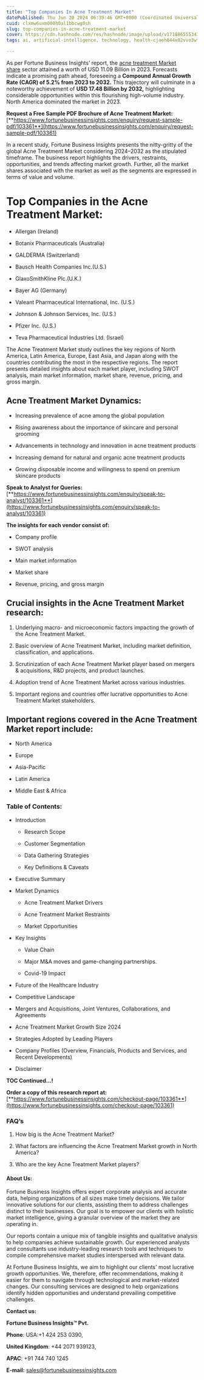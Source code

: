 ```yaml
---
title: "Top Companies In Acne Treatment Market"
datePublished: Thu Jun 20 2024 06:39:46 GMT+0000 (Coordinated Universal Time)
cuid: clxmw6uxm000h0al1bbcwg0sh
slug: top-companies-in-acne-treatment-market
cover: https://cdn.hashnode.com/res/hashnode/image/upload/v1718865553434/53285a50-267f-4c56-a99b-ba6d7a20173f.png
tags: ai, artificial-intelligence, technology, health-cjaeh844x02vvo3wtj5r2s75q, healthcare, acne-treatment-market

---
```


As per Fortune Business Insights’ report, the [acne treatment Market share](https://www.fortunebusinessinsights.com/acne-treatment-market-103361) sector attained a worth of USD 11.09 Billion in 2023. Forecasts indicate a promising path ahead, foreseeing a **Compound Annual Growth Rate (CAGR) of 5.2% from 2023 to 2032.** This trajectory will culminate in a noteworthy achievement of **USD 17.48 Billion by 2032,** highlighting considerable opportunities within this flourishing high-volume industry. North America dominated the market in 2023.

**Request a Free Sample PDF Brochure of Acne Treatment Market:** [**https://www.fortunebusinessinsights.com/enquiry/request-sample-pdf/103361**](https://www.fortunebusinessinsights.com/enquiry/request-sample-pdf/103361)

In a recent study, Fortune Business Insights presents the nitty-gritty of the global Acne Treatment Market considering 2024–2032 as the stipulated timeframe. The business report highlights the drivers, restraints, opportunities, and trends affecting market growth. Further, all the market shares associated with the market as well as the segments are expressed in terms of value and volume.

# **Top Companies in the Acne Treatment Market:**

* Allergan (Ireland)
    
* Botanix Pharmaceuticals (Australia)
    
* GALDERMA (Switzerland)
    
* Bausch Health Companies Inc.(U.S.)
    
* GlaxoSmithKline Plc.(U.K.)
    
* Bayer AG (Germany)
    
* Valeant Pharmaceutical International, Inc. (U.S.)
    
* Johnson & Johnson Services, Inc. (U.S.)
    
* Pfizer Inc. (U.S.)
    
* Teva Pharmaceutical Industries Ltd. (Israel)
    

The Acne Treatment Market study outlines the key regions of North America, Latin America, Europe, East Asia, and Japan along with the countries contributing the most in the respective regions. The report presents detailed insights about each market player, including SWOT analysis, main market information, market share, revenue, pricing, and gross margin.

## Acne Treatment Market **Dynamics**:

* Increasing prevalence of acne among the global population
    
* Rising awareness about the importance of skincare and personal grooming
    
* Advancements in technology and innovation in acne treatment products
    
* Increasing demand for natural and organic acne treatment products
    
* Growing disposable income and willingness to spend on premium skincare products
    

**Speak to Analyst for Queries:** [**https://www.fortunebusinessinsights.com/enquiry/speak-to-analyst/103361**](https://www.fortunebusinessinsights.com/enquiry/speak-to-analyst/103361)

**The insights for each vendor consist of:**

* Company profile
    
* SWOT analysis
    
* Main market information
    
* Market share
    
* Revenue, pricing, and gross margin
    

## **Crucial insights in the Acne Treatment Market research:**

1. Underlying macro- and microeconomic factors impacting the growth of the Acne Treatment Market.
    
2. Basic overview of Acne Treatment Market, including market definition, classification, and applications.
    
3. Scrutinization of each Acne Treatment Market player based on mergers & acquisitions, R&D projects, and product launches.
    
4. Adoption trend of Acne Treatment Market across various industries.
    
5. Important regions and countries offer lucrative opportunities to Acne Treatment Market stakeholders.
    

## **Important regions covered in the Acne Treatment Market report include:**

* North America
    
* Europe
    
* Asia-Pacific
    
* Latin America
    
* Middle East & Africa
    

### **Table of Contents:**

* Introduction
    
    * Research Scope
        
    * Customer Segmentation
        
    * Data Gathering Strategies
        
    * Key Definitions & Caveats
        
* Executive Summary
    
* Market Dynamics
    
    * Acne Treatment Market Drivers
        
    * Acne Treatment Market Restraints
        
    * Market Opportunities
        
* Key Insights
    
    * Value Chain
        
    * Major M&A moves and game-changing partnerships.
        
    * Covid-19 Impact
        
* Future of the Healthcare Industry
    
* Competitive Landscape
    
* Mergers and Acquisitions, Joint Ventures, Collaborations, and Agreements
    
* Acne Treatment Market Growth Size 2024
    
* Strategies Adopted by Leading Players
    
* Company Profiles (Overview, Financials, Products and Services, and Recent Developments)
    
* Disclaimer
    

**TOC Continued…!**

**Order a copy of this research report at:** [**https://www.fortunebusinessinsights.com/checkout-page/103361**](https://www.fortunebusinessinsights.com/checkout-page/103361)

### **FAQ’s**

1. How big is the Acne Treatment Market?
    
2. What factors are influencing the Acne Treatment Market growth in North America?
    
3. Who are the key Acne Treatment Market players?
    

#### **About Us:**

Fortune Business Insights offers expert corporate analysis and accurate data, helping organizations of all sizes make timely decisions. We tailor innovative solutions for our clients, assisting them to address challenges distinct to their businesses. Our goal is to empower our clients with holistic market intelligence, giving a granular overview of the market they are operating in.

Our reports contain a unique mix of tangible insights and qualitative analysis to help companies achieve sustainable growth. Our experienced analysts and consultants use industry-leading research tools and techniques to compile comprehensive market studies interspersed with relevant data.

At Fortune Business Insights, we aim to highlight our clients' most lucrative growth opportunities. We, therefore, offer recommendations, making it easier for them to navigate through technological and market-related changes. Our consulting services are designed to help organizations identify hidden opportunities and understand prevailing competitive challenges.

**Contact us:**

**Fortune Business Insights™ Pvt.**

**Phone**: USA:+1 424 253 0390,

**United Kingdom**: +44 2071 939123,

**APAC**: +91 744 740 1245

**E-mail:** [sales@fortunebusinessinsights.com](mailto:sales@fortunebusinessinsights.com)